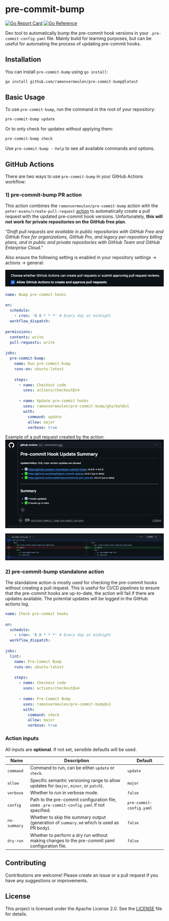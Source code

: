 # pre-commit-bump
[![Go Report Card](https://goreportcard.com/badge/github.com/ramonvermeulen/pre-commit-bump)](https://goreportcard.com/report/github.com/ramonvermeulen/pre-commit-bump)
[![Go Reference](https://pkg.go.dev/badge/github.com/ramonvermeulen/pre-commit-bump.svg)](https://pkg.go.dev/github.com/ramonvermeulen/pre-commit-bump)

Dev tool to automatically bump the pre-commit hook versions in your `.pre-commit-config.yaml` file.
Mainly build for learning purposes, but can be useful for automating the process of updating pre-commit hooks.

## Installation
You can install `pre-commit-bump` using `go install`:

```bash
go install github.com/ramonvermeulen/pre-commit-bump@latest
```

## Basic Usage

To use `pre-commit-bump`, run the command in the root of your repository:
```bash
pre-commit-bump update
```
Or to only check for updates without applying them:
```bash
pre-commit-bump check
```

Use `pre-commit-bump --help` to see all available commands and options.

## GitHub Actions

There are two ways to use `pre-commit-bump` in your GitHub Actions workflow:

### 1) pre-commit-bump PR action

This action combines the `ramonvermeulen/pre-commit-bump` action with the `peter-evans/create-pull-request` [action](https://github.com/marketplace/actions/create-pull-request)
to automatically create a pull request with the updated pre-commit hook versions.
Unfortunately, __this will not work for private repositories on the GitHub free plan__.

_"Draft pull requests are available in public repositories with GitHub Free and GitHub Free for organizations, GitHub Pro, and legacy per-repository billing plans, and in public and private repositories with GitHub Team and GitHub Enterprise Cloud."_

Also ensure the following setting is enabled in your repository settings -> actions -> general:

![setting.png](.github/docs/setting.png)

```yaml
name: Bump pre-commit hooks

on:
  schedule:
    - cron: '0 0 * * *' # Every day at midnight
  workflow_dispatch:

permissions:
  contents: write
  pull-requests: write
  
jobs:
  pre-commit-bump:
    name: Run pre-commit-bump
    runs-on: ubuntu-latest

    steps:
      - name: Checkout code
        uses: actions/checkout@v4

      - name: Update pre-commit hooks
        uses: ramonvermeulen/pre-commit-bump/gha/bot@v1
        with:
          command: update
          allow: major
          verbose: true
```

Example of a pull request created by the action:
![example_1.png](.github/docs/example_1.png)

![example_2.png](.github/docs/example_2.png)

### 2) pre-commit-bump standalone action
The standalone action is mostly used for checking the pre-commit hooks without creating a pull request.
This is useful for CI/CD pipelines to ensure that the pre-commit hooks are up-to-date, the action will fail if there 
are updates available. The potential updates will be logged in the GitHub actions log.

```yaml
name: Check pre-commit hooks

on:
  schedule:
    - cron: '0 0 * * *' # Every day at midnight
  workflow_dispatch:
  
jobs:
  lint:
    name: Pre-Commit Bump
    runs-on: ubuntu-latest

    steps:
      - name: Checkout code
        uses: actions/checkout@v4

      - name: Pre-Commit Bump
        uses: ramonvermeulen/pre-commit-bump@v1
        with:
          command: check
          allow: major
          verbose: true
```

### Action inputs

All inputs are **optional**. If not set, sensible defaults will be used.

| Name         | Description                                                                                    | Default                  |
|--------------|------------------------------------------------------------------------------------------------|--------------------------|
| `command`    | Command to run, can be either `update` or `check`.                                             | `update`                 |
| `allow`      | Specific semantic versioning range to allow updates for (`major`, `minor`, or `patch`).        | `major`                  |
| `verbose`    | Whether to run in verbose mode.                                                                | `false`                  |
| `config`     | Path to the pre-commit configuration file, uses `.pre-commit-config.yaml` if not specified.    | `pre-commit-config.yaml` |
| `no-summary` | Whether to skip the summary output (generation of `summary.md` which is used as PR body).      | `false`                  |
| `dry-run`    | Whether to perform a dry run without making changes to the pre-commit yaml configuration file. | `false`                  |

## Contributing
Contributions are welcome! Please create an issue or a pull request if you have any suggestions or improvements.

## License
This project is licensed under the Apache License 2.0. See the [LICENSE](LICENSE) file for details.
